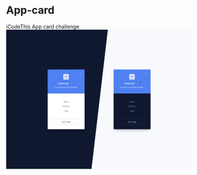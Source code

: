 # App-card
iCodeThis App card challenge
![Design preview for the Birthday list challenge](app_card.webp)